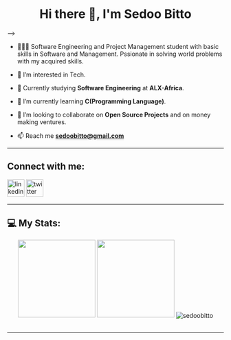 <h1 align="center">Hi there 👋, I'm Sedoo Bitto</h1>-->

- 👨🏽‍💻 Software Engineering and Project Management student with basic skills in Software and Management. Pssionate in solving world problems with my acquired skills.

- 👀 I’m interested in Tech.

- 🔭 Currently studying **Software Engineering** at **ALX-Africa**.

- 🌱 I’m currently learning **C(Programming Language)**.

- 👯 I’m looking to collaborate on **Open Source Projects** and on money making ventures. 

- 📫 Reach me **sedoobitto@gmail.com**
---


## Connect with me:
[<img src='https://cdn.jsdelivr.net/npm/simple-icons@3.0.1/icons/linkedin.svg' alt='linkedin' height='40'>](https://www.linkedin.com/in/sedoobitto)
[<img src='https://cdn.jsdelivr.net/npm/simple-icons@3.0.1/icons/twitter.svg' alt='twitter' height='40'>](https://twitter.com/SedooBitto) 

---

<!-- BLOG-POST-LIST:START -->
## 💻 My Stats:
<div align="center">

<!--<img height="180em" src="https://github-readme-stats.vercel.app/api?username=sedoobitto&show_icons=true&theme=github_dark&count_private=true"/>
<img height="180em" src="https://github-readme-stats.vercel.app/api/top-langs/?username=sedoobitto&layout=compact&langs_count=7&theme=github_dark"/>-->
<img height="180em" src="https://github-readme-stats-git-masterrstaa-rickstaa.vercel.app/api?username=sedoobitto&show_icons=true&theme=github_dark&count_private=true"/>
<img height="180em" src="https://github-readme-stats-git-masterrstaa-rickstaa.vercel.app/api/top-langs/?username=sedoobitto&layout=compact&langs_count=7&theme=github_dark"/>

<img align="center" src="https://github-readme-streak-stats.herokuapp.com/?user=sedoobitto&&theme=tokyonight" alt="sedoobitto" />

<br>
<br>

<!--[![Sedoo Bitto's GitHub activity graph](https://activity-graph.herokuapp.com/graph?username=sedoobitto&&theme=xcode)](https://github.com/sedoobitto)-->

</div>
<!--![GitHub Activity Graph](https://activity-graph.herokuapp.com/graph?username=sedoobitto&theme=merko)-->

---

<!---
sedoobitto/sedoobitto is a ✨ special ✨ repository because its `README.md` (this file) appears on your GitHub profile.
You can click the Preview link to take a look at your changes.
--->
